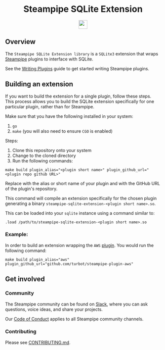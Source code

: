 <p align="center">
    <h1 align="center">Steampipe SQLite Extension</h1>
</p>

<p align="center">
  <a aria-label="Steampipe logo" href="https://steampipe.io">
    <img src="https://steampipe.io/images/steampipe_logo_wordmark_padding.svg" height="28">
  </a>
</p>

## Overview

The `Steampipe SQLite Extension library` is a `SQLite3` extension that wraps [Steampipe](https://steampipe.io) plugins to interface with SQLite. 

See the [Writing Plugins](https://steampipe.io/docs/develop/writing-plugins) guide to get started writing Steampipe plugins.

## Building an extension

If you want to build the extension for a single plugin, follow these steps. This process allows you to build the SQLite extension specifically for one particular plugin, rather than for Steampipe.

Make sure that you have the following installed in your system:
1. `go`
1. `make` (you will also need to ensure `CGO` is enabled)

Steps:
1. Clone this repository onto your system
1. Change to the cloned directory
1. Run the following commands:
```shell
make build plugin_alias="<plugin short name>" plugin_github_url="<plugin repo github URL>"
```
Replace <plugin short name> with the alias or short name of your plugin and <plugin repo GitHub URL> with the GitHub URL of the plugin's repository.

This command will compile an extension specifically for the chosen plugin generating a binary `steampipe-sqlite-extension-<plugin short name>.so`.

This can be loaded into your `sqlite` instance using a command similar to:
```shell
.load /path/to/steampipe-sqlite-extension-<plugin short name>.so
```

### Example:

In order to build an extension wrapping the `AWS` [plugin](https://github.com/turbot/steampipe-plugin-aws). You would run the following command:
```shell
make build plugin_alias="aws" plugin_github_url="github.com/turbot/steampipe-plugin-aws"
```

## Get involved

### Community

The Steampipe community can be found on [Slack](https://turbot.com/community/join), where you can ask questions, voice ideas, and share your projects.

Our [Code of Conduct](https://github.com/turbot/steampipe/blob/main/CODE_OF_CONDUCT.md) applies to all Steampipe community channels.

### Contributing

Please see [CONTRIBUTING.md](https://github.com/turbot/steampipe/blob/main/CONTRIBUTING.md).

